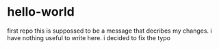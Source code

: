 # hello-world
first repo
this is suppossed to be a message that decribes my changes.  i have nothing useful to write here. i decided to fix the typo
